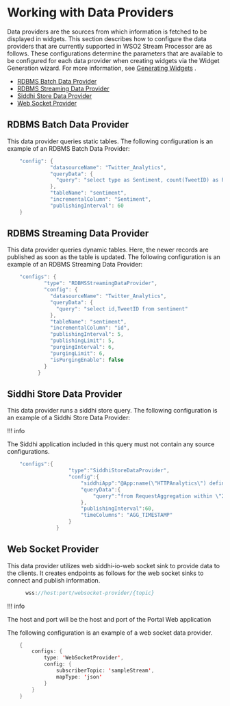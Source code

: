 # Working with Data Providers

Data providers are the sources from which information is fetched to be
displayed in widgets. This section describes how to configure the data
providers that are currently supported in WSO2 Stream Processor are as
follows. These configurations determine the parameters that are
available to be configured for each data provider when creating widgets
via the Widget Generation wizard. For more information, see [Generating
Widgets](https://docs.wso2.com/display/SP440/Generating+Widgets) .

-   [RDBMS Batch Data
    Provider](#WorkingwithDataProviders-RDBMSBatchDataProvider)
-   [RDBMS Streaming Data
    Provider](#WorkingwithDataProviders-RDBMSStreamingDataProvider)
-   [Siddhi Store Data
    Provider](#WorkingwithDataProviders-SiddhiStoreDataProvider)
-   [Web Socket Provider](#WorkingwithDataProviders-WebSocketProvider)

## RDBMS Batch Data Provider

This data provider queries static tables. The following configuration is
an example of an RDBMS Batch Data Provider:

``` java
    "config": {
              "datasourceName": "Twitter_Analytics",
              "queryData": {
                "query": "select type as Sentiment, count(TweetID) as Rate from sentiment where PARSEDATETIME(timestamp, 'yyyy-mm-dd hh:mm:ss','en') > CURRENT_TIMESTAMP()-86400 group by type"
              },
              "tableName": "sentiment",
              "incrementalColumn": "Sentiment",
              "publishingInterval": 60
    }
```

## RDBMS Streaming Data Provider

This data provider queries dynamic tables. Here, the newer records are
published as soon as the table is updated. The following configuration
is an example of an RDBMS Streaming Data Provider:

``` java
    "configs": {
            "type": "RDBMSStreamingDataProvider",
            "config": {
              "datasourceName": "Twitter_Analytics",
              "queryData": {
                "query": "select id,TweetID from sentiment"
              },
              "tableName": "sentiment",
              "incrementalColumn": "id",
              "publishingInterval": 5,
              "publishingLimit": 5,
              "purgingInterval": 6,
              "purgingLimit": 6,
              "isPurgingEnable": false
            }
          }
```

## Siddhi Store Data Provider

This data provider runs a siddhi store query. The following
configuration is an example of a Siddhi Store Data Provider:  

!!! info

The Siddhi application included in this query must not contain any
source configurations.


``` java
    "configs":{
                    "type":"SiddhiStoreDataProvider",
                    "config":{
                        "siddhiApp":"@App:name(\"HTTPAnalytics\") define stream ProcessedRequestsStream(timestamp long, serverName string, serviceName string, serviceMethod string, responseTime double, httpRespGroup string, userAgent string, requestIP string); define aggregation RequestAggregation from ProcessedRequestsStream select serverName, serviceName, serviceMethod, httpRespGroup, count() as numRequests, avg(responseTime) as avgRespTime group by serverName, serviceName, serviceMethod, httpRespGroup aggregate by timestamp every sec...year;",
                        "queryData":{
                            "query":"from RequestAggregation within \"2018-**-** **:**:**\" per \"days\" select AGG_TIMESTAMP, serverName, avg(avgRespTime) as avgRespTime"
                        },
                        "publishingInterval":60,
                        "timeColumns": "AGG_TIMESTAMP"
                    }
                }
```

  

## Web Socket Provider

This data provider utilizes web siddhi-io-web socket sink to provide
data to the clients. It creates endpoints as follows for the web socket
sinks to connect and publish information.

``` java
      wss://host:port/websocket-provider/{topic}
```

!!! info

The host and port will be the host and port of the Portal Web
application


  

The following configuration is an example of a web socket data provider.

``` java
    {
        configs: {
            type: 'WebSocketProvider', 
            config: {
                subscriberTopic: 'sampleStream', 
                mapType: 'json' 
            }
        }
    }
```
